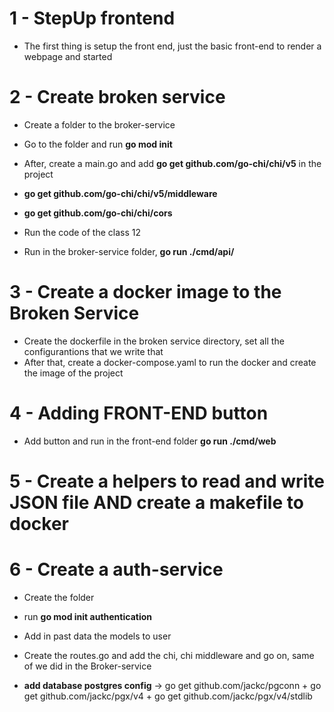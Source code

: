 # 1 - StepUp frontend

- The first thing is setup the front end, just the basic front-end to render a webpage
  and started

# 2 - Create broken service

- Create a folder to the broker-service
- Go to the folder and run **go mod init**
- After, create a main.go and add **go get github.com/go-chi/chi/v5** in the project
- **go get github.com/go-chi/chi/v5/middleware**
- **go get github.com/go-chi/chi/cors**
- Run the code of the class 12

- Run in the broker-service folder, **go run ./cmd/api/**

# 3 - Create a docker image to the Broken Service

- Create the dockerfile in the broken service directory, set all the configurantions that we write that
- After that, create a docker-compose.yaml to run the docker and create the image of the project

# 4 - Adding FRONT-END button

- Add button and run in the front-end folder **go run ./cmd/web**

# 5 - Create a helpers to read and write JSON file AND create a makefile to docker


# 6 - Create a auth-service
- Create the folder
- run **go mod init authentication**
- Add in past data the models to user 
- Create the routes.go and add the chi, chi middleware and go on, same of we did in the Broker-service

- **add database postgres config** -> go get github.com/jackc/pgconn + go get github.com/jackc/pgx/v4 + go get github.com/jackc/pgx/v4/stdlib